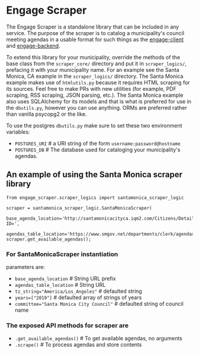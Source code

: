 # Engage Scraper

The Engage Scraper is a standalone library that can be included in any service. The purpose of the scraper is to catalog a municipality's council meeting agendas in a usable format for such things as the [engage-client](https://github.com/hackla-engage/engage-client) and [engage-backend](https://github.com/hackla-engage/engage-backend).

To extend this library for your municipality, override the methods of the base class from the `scraper_core/` directory and put it in `scraper_logics/`, prefacing it with your municipality name. For an example see the Santa Monica, CA example in the `scraper_logics/` directory. The Santa Monica example makes use of `htmlutils.py` because it requires HTML scraping for its sources. Feel free to make PRs with new utilities (for example, PDF scraping, RSS scraping, JSON parsing, etc.). The Santa Monica example also uses SQLAlchemy for its models and that is what is preferred for use in the `dbutils.py`, however you can use anything. ORMs are preferred rather than vanilla psycopg2 or the like.

To use the postgres `dbutils.py` make sure to set these two environment variables:

* `POSTGRES_URI` # a URI string of the form `username:password@hostname`
* `POSTGRES_DB`  # The database used for cataloging your municipality's agendas.


## An example of using the Santa Monica scraper library

```{python}
from engage_scraper.scraper_logics import santamonica_scraper_logic

scraper = santamonica_scraper_logic.SantaMonicaScraper(
    base_agenda_location='http://santamonicacityca.iqm2.com/Citizens/Detail_Meeting.aspx?ID=', 
    agendas_table_location='https://www.smgov.net/departments/clerk/agendas.aspx'); 
scraper.get_available_agendas();
```

### For SantaMonicaScraper instantiation

parameters are:

* `base_agenda_location` # String URL prefix
* `agendas_table_location` # String URL
* `tz_string="America/Los_Angeles"` # defaulted string
* `years=["2019"]` # defaulted array of strings of years
* `committee="Santa Monica City Council"` # defaulted string of council name

### The exposed API methods for scraper are

* `.get_available_agendas()` # To get available agendas, no arguments
* `.scrape()` # To process agendas and store contents
